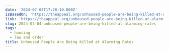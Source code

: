 ```yaml
---
date: '2024-07-04T17:28:10.000Z'
isBasedOn: 'https://theappeal.org/unhoused-people-are-being-killed-at-alarming-rates/'
link: 'https://theappeal.org/unhoused-people-are-being-killed-at-alarming-rates/'
slug: 2024-07-04-unhoused-people-are-being-killed-at-alarming-rates
tags:
  - housing
  - law and order
title: Unhoused People Are Being Killed at Alarming Rates
---
```

 
